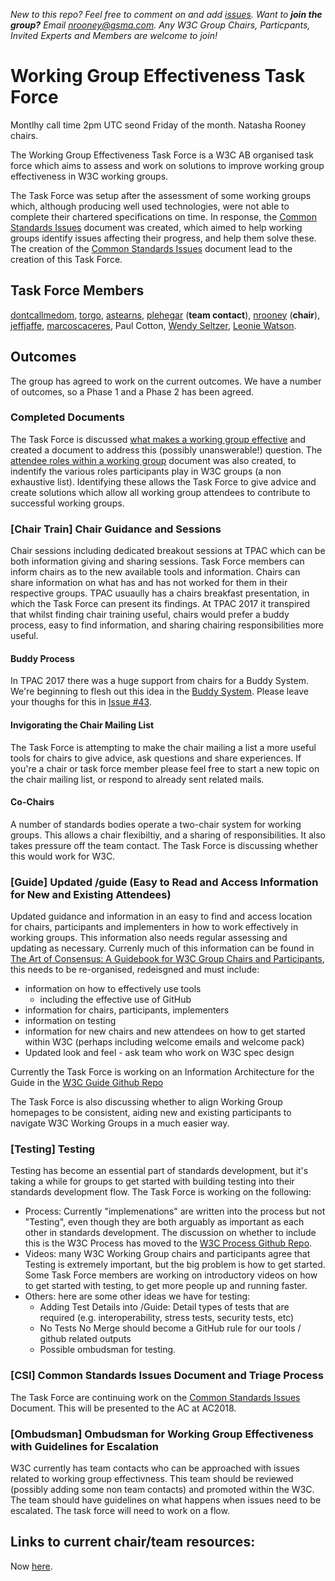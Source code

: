 _New to this repo? Feel free to comment on and add [issues](https://github.com/w3c/wg-effectiveness/issues). Want to **join the group?** Email <nrooney@gsma.com>. Any W3C Group Chairs, Particpants, Invited Experts and Members are welcome to join!_

# Working Group Effectiveness Task Force
Montlhy call time 2pm UTC seond Friday of the month. Natasha Rooney chairs.

The Working Group Effectiveness Task Force is a W3C AB organised task force which aims to assess and work on solutions to improve working group effectiveness in W3C working groups. 

The Task Force was setup after the assessment of some working groups which, although producing well used technologies, were not able to complete their chartered specifications on time. In response, the [Common Standards Issues](CSI.md) document was created, which aimed to help working groups identify issues affecting their progress, and help them solve these. The creation of the [Common Standards Issues](CSI.md) document lead to the creation of this Task Force. 

## Task Force Members
[dontcallmedom](https://github.com/dontcallmedom), [torgo](https://github.com/torgo), [astearns](https://github.com/astearns), [plehegar](https://github.com/plehegar) (**team contact**), [nrooney](https://github.com/nrooney) (**chair**), [jeffjaffe](https://github.com/jeffjaffe), [marcoscaceres](https://github.com/marcoscaceres), Paul Cotton, [Wendy Seltzer](https://github.com/wseltzer), [Leonie Watson](https://github.com/LJWatson).

## Outcomes
The group has agreed to work on the current outcomes. We have a number of outcomes, so a Phase 1 and a Phase 2 has been agreed.

### Completed Documents
The Task Force is discussed [what makes a working group effective](wg_effective.md) and created a document to address this (possibly unanswerable!) question. The [attendee roles within a working group](wg_attendee_roles.md) document was also created, to indentify the various roles participants play in W3C groups (a non exhaustive list). Identifying these allows the Task Force to give advice and create solutions which allow all working group attendees to contribute to successful working groups.

### [Chair Train] Chair Guidance and Sessions
Chair sessions including dedicated breakout sessions at TPAC which can be both information giving and sharing sessions. Task Force members can inform chairs as to the new available tools and information. Chairs can share information on what has and has not worked for them in their respective groups. TPAC usuaully has a chairs breakfast presentation, in which the Task Force can present its findings. At TPAC 2017 it transpired that whilst finding chair training useful, chairs would prefer a buddy process, easy to find information, and sharing chairing responsibilities more useful. 

#### Buddy Process
In TPAC 2017 there was a huge support from chairs for a Buddy System. We're beginning to flesh out this idea in the [Buddy System](https://github.com/w3c/wg-effectiveness/blob/master/buddy_system.md). Please leave your thoughs for this in [Issue #43](https://github.com/w3c/wg-effectiveness/issues/43).

#### Invigorating the Chair Mailing List
The Task Force is attempting to make the chair mailing a list a more useful tools for chairs to give advice, ask questions and share experiences. If you're a chair or task force member please feel free to start a new topic on the chair mailing list, or respond to already sent related mails.

#### Co-Chairs
A number of standards bodies operate a two-chair system for working groups. This allows a chair flexibiltiy, and a sharing of responsibilities. It also takes pressure off the team contact. The Task Force is discussing whether this would work for W3C.

### [Guide] Updated /guide (Easy to Read and Access Information for New and Existing Attendees)
Updated guidance and information in an easy to find and access location for chairs, participants and implementers in how to work effectively in working groups. This information also needs regular assessing and updating as necessary. Currenly much of this information can be found in [The Art of Consensus: A Guidebook for W3C Group Chairs and Participants](https://www.w3.org/Guide/), this needs to be re-organised, redeisgned and must include:
* information on how to effectively use tools
  * including the effective use of GitHub
* information for chairs, participants, implementers
* information on testing
* information for new chairs and new attendees on how to get started within W3C (perhaps including welcome emails and welcome pack)
* Updated look and feel - ask team who work on W3C spec design

Currently the Task Force is working on an Information Architecture for the Guide in the [W3C Guide Github Repo](#)

The Task Force is also discussing whether to align Working Group homepages to be consistent, aiding new and existing participants to navigate W3C Working Groups in a much easier way.

### [Testing] Testing
Testing has become an essential part of standards development, but it's taking a while for groups to get started with building testing into their standards development flow. The Task Force is working on the following:

* Process: Currently "implemenations" are written into the process but not "Testing", even though they are both arguably as important as each other in standards development. The discussion on whether to include this is the W3C Process has moved to the [W3C Process Github Repo](https://github.com/w3c/w3process/issues/157).
* Videos: many W3C Working Group chairs and participants agree that Testing is extremely important, but the big problem is how to get started. Some Task Force members are working on introductory videos on how to get started with testing, to get more people up and running faster.
* Others: here are some other ideas we have for testing:
  * Adding Test Details into /Guide: Detail types of tests that are required (e.g. interoperability, stress tests, security tests, etc)
  * No Tests No Merge should become a GitHub rule for our tools / github related outputs
  * Possible ombudsman for testing.

### [CSI] Common Standards Issues Document and Triage Process
The Task Force are continuing work on the [Common Standards Issues](https://github.com/w3c/wg-effectiveness/blob/master/CSI.md) Document. This will be presented to the AC at AC2018.

### [Ombudsman] Ombudsman for Working Group Effectiveness with Guidelines for Escalation
W3C currently has team contacts who can be approached with issues related to working group effectivness. This team should be reviewed (possibly adding some non team contacts) and promoted within the W3C. The team should have guidelines on what happens when issues need to be escalated. The task force will need to work on a flow. 

## Links to current chair/team resources:
Now [here](current_wg_resources.md).
